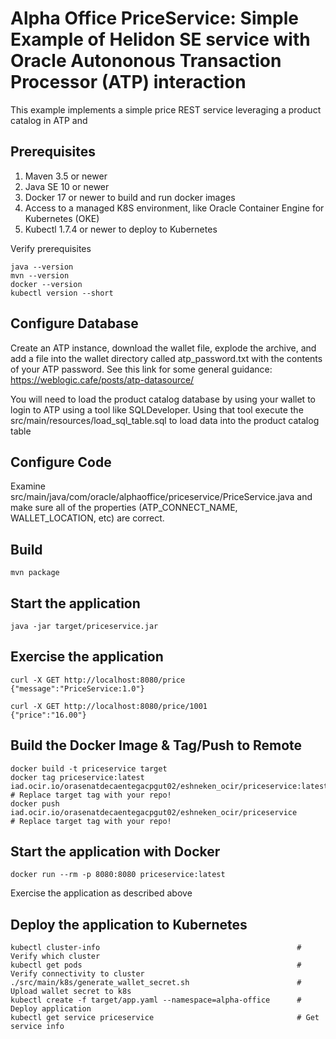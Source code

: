 
# Alpha Office PriceService:  Simple Example of Helidon SE service with Oracle Autononous Transaction Processor (ATP) interaction

This example implements a simple price REST service leveraging a product catalog in ATP and 

## Prerequisites

1. Maven 3.5 or newer
2. Java SE 10 or newer
3. Docker 17 or newer to build and run docker images
4. Access to a managed K8S environment, like Oracle Container Engine for Kubernetes (OKE)
5. Kubectl 1.7.4 or newer to deploy to Kubernetes

Verify prerequisites
```
java --version
mvn --version
docker --version
kubectl version --short
```
## Configure Database
Create an ATP instance, download the wallet file, explode the archive, and add a file into the wallet directory
called atp_password.txt with the contents of your ATP password.  See this link for some general guidance:  https://weblogic.cafe/posts/atp-datasource/

You will need to load the product catalog database by using your wallet to login to ATP using a tool like SQLDeveloper.
Using that tool execute the src/main/resources/load_sql_table.sql to load data into the product catalog table

## Configure Code
Examine src/main/java/com/oracle/alphaoffice/priceservice/PriceService.java and make sure all of the properties (ATP_CONNECT_NAME, WALLET_LOCATION, etc) are correct.

## Build

```
mvn package
```

## Start the application

```
java -jar target/priceservice.jar
```

## Exercise the application

```
curl -X GET http://localhost:8080/price
{"message":"PriceService:1.0"}

curl -X GET http://localhost:8080/price/1001
{"price":"16.00"}

```

## Build the Docker Image & Tag/Push to Remote 

```
docker build -t priceservice target
docker tag priceservice:latest iad.ocir.io/orasenatdecaentegacpgut02/eshneken_ocir/priceservice:latest  # Replace target tag with your repo!
docker push iad.ocir.io/orasenatdecaentegacpgut02/eshneken_ocir/priceservice                            # Replace target tag with your repo!
```

## Start the application with Docker

```
docker run --rm -p 8080:8080 priceservice:latest
```

Exercise the application as described above

## Deploy the application to Kubernetes

```
kubectl cluster-info                                            # Verify which cluster
kubectl get pods                                                # Verify connectivity to cluster
./src/main/k8s/generate_wallet_secret.sh                        # Upload wallet secret to k8s
kubectl create -f target/app.yaml --namespace=alpha-office      # Deploy application
kubectl get service priceservice                                # Get service info
```
